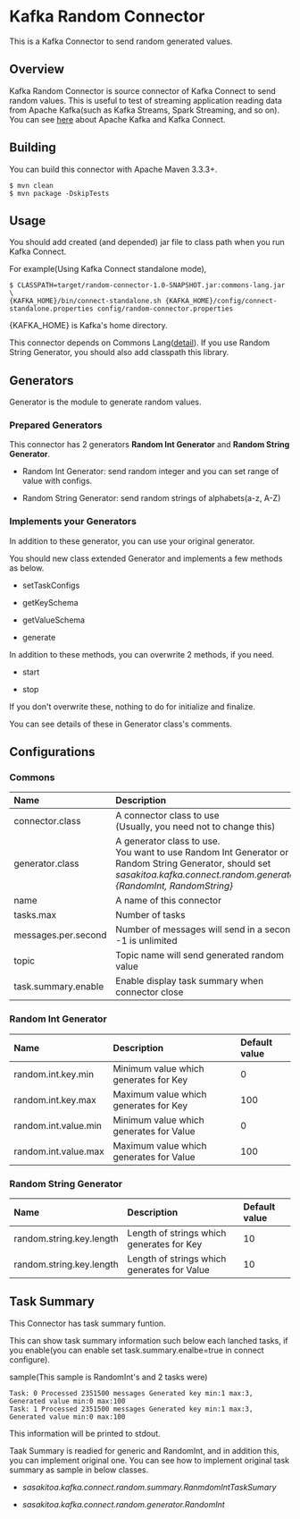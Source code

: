 # Kafka Random Connector

This is a Kafka Connector to send random generated values.

## Overview

Kafka Random Connector is source connector of Kafka Connect to send random values.
This is useful to test of streaming application reading data from Apache Kafka(such as Kafka Streams, Spark Streaming, and so on).
You can see [here](http://kafka.apache.org/) about Apache Kafka and Kafka Connect.

## Building

You can build this connector with Apache Maven 3.3.3+.

    $ mvn clean
    $ mvn package -DskipTests


## Usage

You should add created (and depended) jar file to class path when you run Kafka Connect.

For example(Using Kafka Connect standalone mode), 
   
    $ CLASSPATH=target/random-connector-1.0-SNAPSHOT.jar:commons-lang.jar \
    {KAFKA_HOME}/bin/connect-standalone.sh {KAFKA_HOME}/config/connect-standalone.properties config/random-connector.properties

{KAFKA_HOME} is Kafka's home directory.

This connector depends on Commons Lang([detail](https://commons.apache.org/proper/commons-lang/)).
If you use Random String Generator, you should also add classpath this library.


## Generators

Generator is the module to generate random values.

### Prepared Generators

This connector has 2 generators __Random Int Generator__ and __Random String Generator__.

* Random Int Generator: send random integer and you can set range of value with configs.

* Random String Generator: send random strings of alphabets(a-z, A-Z)

### Implements your Generators

In addition to these generator, you can use your original generator. 

You should new class extended Generator and implements a few methods as below.
    
* setTaskConfigs
    
* getKeySchema
    
* getValueSchema

* generate

In addition to these methods, you can overwrite 2 methods, if you need.

* start

* stop
    
If you don't overwrite these, nothing to do for initialize and finalize.

You can see details of these in Generator class's comments.

## Configurations

### Commons

| Name                  | Description                                   | Default value |
|:----------------------|:----------------------------------------------|:--------------|
| connector.class       | A connector class to use <br> (Usually, you need not to change this) | sasakitoa.kafka.connect.random.RandomSourceConnector |
| generator.class       | A generator class to use. <br> You want to use Random Int Generator or Random String Generator, should set _sasakitoa.kafka.connect.random.generator.{RandomInt, RandomString}_ | (none) |
| name                  | A name of this connector                                       | random-connector |
| tasks.max             | Number of tasks                                                | 1     | 
| messages.per.second   | Number of messages will send in a second<br> -1 is unlimited   | -1    | 
| topic                 | Topic name will send generated random value                    | topic |
| task.summary.enable   | Enable display task summary when connector close               | false |


### Random Int Generator

| Name                  | Description                              | Default value |
|:----------------------|:-----------------------------------------|:--------------|
| random.int.key.min    | Minimum value which generates for Key    | 0             |
| random.int.key.max    | Maximum value which generates for Key    | 100           |
| random.int.value.min  | Minimum value which generates for Value  | 0             |
| random.int.value.max  | Maximum value which generates for Value  | 100           |


### Random String Generator

| Name                        | Description                                 | Default value |
|:----------------------------|:--------------------------------------------|:--------------|
| random.string.key.length    | Length of strings which generates for Key   | 10            |
| random.string.key.length    | Length of strings which generates for Value | 10            |


## Task Summary

This Connector has task summary funtion.

This can show task summary information such below each lanched tasks, if you enable(you can enable set task.summary.enalbe=true in connect configure).
 
  sample(This sample is RandomInt's and 2 tasks were)
 
    Task: 0 Processed 2351500 messages Generated key min:1 max:3, Generated value min:0 max:100
    Task: 1 Processed 2351500 messages Generated key min:1 max:3, Generated value min:0 max:100
    
This information will be printed to stdout.

Taak Summary is readied for generic and RandomInt, and in addition this, you can implement original one.
You can see how to implement original task summary as sample in below classes.

* _sasakitoa.kafka.connect.random.summary.RanmdomIntTaskSumary_

* _sasakitoa.kafka.connect.random.generator.RandomInt_
